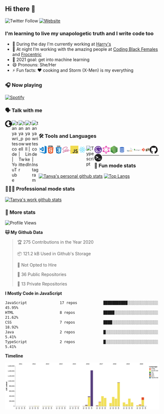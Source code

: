 ## Hi there 👋

![Twitter Follow](https://img.shields.io/twitter/follow/tanya_powell?color=%231DA1F2&logo=twitter&style=for-the-badge)
[![Website](https://img.shields.io/website?label=tanyapowell.dev&style=for-the-badge&url=https%3A%2F%2Ftanyapowell.dev)](https://tanyapowell.dev)

### I'm learning to live my unapologetic truth and I write code too
- 🔭 During the day I'm currently working at [Harry's](https://github.com/tanya-harrys)
- 👯 At night I’m working with the amazing people at [Coding Black Females](https://codingblackfemales.com/) and [Frocentric](https://github.com/frocentric)
- 🌱 2021 goal: get into machine learning
- 😄 Pronouns: She/Her
- ⚡ Fun facts: ♥️ cooking and Storm (X-Men) is my everything
<!-- -  I’m looking to collaborate on ... -->
<!-- - 🤔 I’m looking for help with ... 
<!-- - 💬 Ask me about ... -->
<!-- - 📫 How to reach me: ... -->

### 🎧 Now playing

[![Spotify](https://tanya-now-playing.vercel.app/api/spotify)](https://open.spotify.com/user/loser995)

### 🗣 Talk with me

<a href="https://tanyapowell.dev">
 <img align="left" alt="tanyapowell.dev" width="22px" src="https://raw.githubusercontent.com/iconic/open-iconic/master/svg/globe.svg" />
</a>
<a href="https://www.youtube.com/channel/UCTncIFuwpC-yHlJv6q_Ml4g">
 <img align="left" alt="tanyawritescode | YouTube" width="22px" src="https://cdn.jsdelivr.net/npm/simple-icons@v3/icons/youtube.svg" />
</a>
<a href="https://twitter.com/tanya_powell">
 <img align="left" alt="tanya_powell | Twitter" width="22px" src="https://cdn.jsdelivr.net/npm/simple-icons@v3/icons/twitter.svg" />
</a> 
<a href="https://www.linkedin.com/in/tanyapowell/">
 <img align="left" alt="tanyapowell | LinkedIn" width="22px" src="https://cdn.jsdelivr.net/npm/simple-icons@v3/icons/linkedin.svg" />
</a>
<a href="https://instagram.com/tanyawritescode">
 <img align="left" alt="tanyawritescode | Instagram" width="22px" src="https://cdn.jsdelivr.net/npm/simple-icons@v3/icons/instagram.svg" />
</a>

</br>

### 🛠 Tools and Languages

<img align="left" alt="Visual Studio Code" width="26px" src="https://raw.githubusercontent.com/github/explore/80688e429a7d4ef2fca1e82350fe8e3517d3494d/topics/visual-studio-code/visual-studio-code.png" />
<img align="left" alt="HTML5" width="26px" src="https://raw.githubusercontent.com/github/explore/80688e429a7d4ef2fca1e82350fe8e3517d3494d/topics/html/html.png" />
<img align="left" alt="CSS3" width="26px" src="https://raw.githubusercontent.com/github/explore/80688e429a7d4ef2fca1e82350fe8e3517d3494d/topics/css/css.png" />
<img align="left" alt="Sass" width="26px" src="https://raw.githubusercontent.com/github/explore/80688e429a7d4ef2fca1e82350fe8e3517d3494d/topics/sass/sass.png" />
<img align="left" alt="JavaScript" width="26px" src="https://raw.githubusercontent.com/github/explore/80688e429a7d4ef2fca1e82350fe8e3517d3494d/topics/javascript/javascript.png" />
<img align="left" alt="React" width="26px" src="https://raw.githubusercontent.com/github/explore/80688e429a7d4ef2fca1e82350fe8e3517d3494d/topics/react/react.png" />
<img align="left" alt="Typescript" width="26px" src="https://cdn.jsdelivr.net/npm/simple-icons@v3/icons/typescript.svg" />
<img align="left" alt="Gatsby" width="26px" src="https://raw.githubusercontent.com/github/explore/e94815998e4e0713912fed477a1f346ec04c3da2/topics/gatsby/gatsby.png" />
<img align="left" alt="GraphQL" width="26px" src="https://raw.githubusercontent.com/github/explore/80688e429a7d4ef2fca1e82350fe8e3517d3494d/topics/graphql/graphql.png" />
<img align="left" alt="Node.js" width="26px" src="https://raw.githubusercontent.com/github/explore/80688e429a7d4ef2fca1e82350fe8e3517d3494d/topics/nodejs/nodejs.png" />
<img align="left" alt="SQL" width="26px" src="https://raw.githubusercontent.com/github/explore/80688e429a7d4ef2fca1e82350fe8e3517d3494d/topics/sql/sql.png" />
<img align="left" alt="MySQL" width="26px" src="https://raw.githubusercontent.com/github/explore/80688e429a7d4ef2fca1e82350fe8e3517d3494d/topics/mysql/mysql.png" />
<img align="left" alt="MongoDB" width="26px" src="https://raw.githubusercontent.com/github/explore/80688e429a7d4ef2fca1e82350fe8e3517d3494d/topics/mongodb/mongodb.png" />
<img align="left" alt="Git" width="26px" src="https://raw.githubusercontent.com/github/explore/80688e429a7d4ef2fca1e82350fe8e3517d3494d/topics/git/git.png" />
<img align="left" alt="GitHub" width="26px" src="https://raw.githubusercontent.com/github/explore/78df643247d429f6cc873026c0622819ad797942/topics/github/github.png" />
<img align="left" alt="Terminal" width="26px" src="https://raw.githubusercontent.com/github/explore/80688e429a7d4ef2fca1e82350fe8e3517d3494d/topics/terminal/terminal.png" />

</br>

---

### 🥳  Fun mode stats

[![Tanya's personal github stats](https://github-readme-stats.vercel.app/api?username=tanyapowell&theme=cobalt&show_icons=true&count_private=true&include_all_commits=true)](https://github.com/anuraghazra/github-readme-stats)
[![Top Langs](https://github-readme-stats.vercel.app/api/top-langs/?username=tanyapowell&layout=compact)](https://github.com/anuraghazra/github-readme-stats)

### 👩🏾‍💻  Professional mode stats

[![Tanya's work github stats](https://github-readme-stats.vercel.app/api?username=tanya-harrys&theme=cobalt&show_icons=true&count_private=true&hide_rank=true&include_all_commits=true&hide=stars,prs,issues,contribs)](https://github.com/anuraghazra/github-readme-stats)

### 🤗 More stats

<!--START_SECTION:waka-->
![Profile Views](http://img.shields.io/badge/Profile%20Views-0-blue)

**🐱 My Github Data** 

> 🏆 275 Contributions in the Year 2020
 > 
> 📦 121.2 kB Used in Github's Storage 
 > 
> 🚫 Not Opted to Hire
 > 
> 📜 36 Public Repositories
 > 
> 🔑 13 Private Repositories 

**I Mostly Code in JavaScript** 

```text
JavaScript               17 repos            ███████████░░░░░░░░░░░░░░   45.95% 
HTML                     8 repos             █████░░░░░░░░░░░░░░░░░░░░   21.62% 
CSS                      7 repos             ████░░░░░░░░░░░░░░░░░░░░░   18.92% 
Java                     2 repos             █░░░░░░░░░░░░░░░░░░░░░░░░   5.41% 
TypeScript               2 repos             █░░░░░░░░░░░░░░░░░░░░░░░░   5.41%

```


**Timeline**

![Chart not found](https://github.com/tanyapowell/tanyapowell/blob/master/charts/bar_graph.png) 


<!--END_SECTION:waka-->

<!--
**tanyapowell/tanyapowell** is a ✨ _special_ ✨ repository because its `README.md` (this file) appears on your GitHub profile.

[website]: https://codeSTACKr.com
[twitter]: https://twitter.com/codeSTACKr
[youtube]: https://youtube.com/codeSTACKr
[instagram]: https://instagram.com/codeSTACKr
[linkedin]: https://linkedin.com/in/codeSTACKr
[webdevplaylist]: https://www.youtube.com/playlist?list=PLkwxH9e_vrAJ0WbEsFA9W3I1W-g_BTsbt
[jsplaylist]: https://www.youtube.com/playlist?list=PLkwxH9e_vrALRJKu7wfXby3MKeflhTu6B
[cssplaylist]: https://www.youtube.com/playlist?list=PLkwxH9e_vrALSdvZuEh6gqQdmDoDIoqz4
[reactplaylist]: https://www.youtube.com/playlist?list=PLkwxH9e_vrAK4TdffpxKY3QGyHCpxFcQ0
